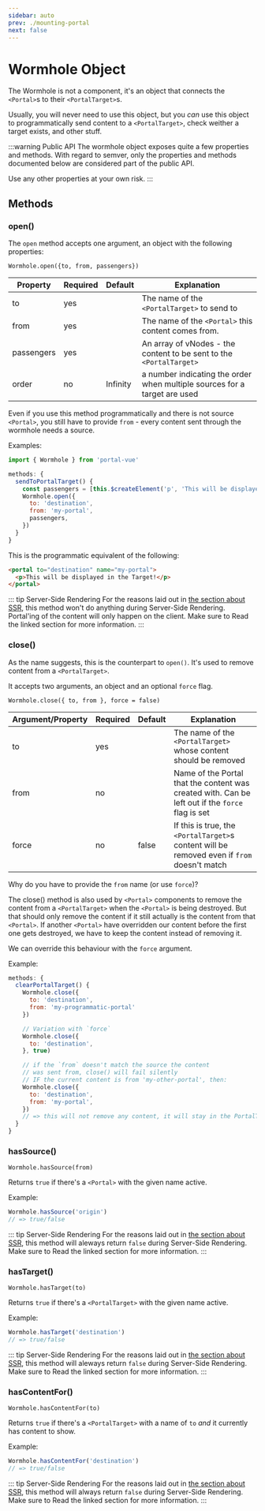 ```yaml
---
sidebar: auto
prev: ./mounting-portal
next: false
---
```


# Wormhole Object

The Wormhole is not a component, it's an object that connects the `<Portal>`s to their `<PortalTarget>`s.

Usually, you will never need to use this object, but you _can_ use this object to programmatically send content to a `<PortalTarget>`, check weither a target exists, and other stuff.

:::warning Public API
The wormhole object exposes quite a few properties and methods. With regard to semver, only the properties and methods documented below are considered part of the public API.

Use any other properties at your own risk.
:::

## Methods

### open()

The `open` method accepts one argument, an object with the following properties:

`Wormhole.open({to, from, passengers})`

| Property   | Required | Default  | Explanation                                                               |
| ---------- | -------- | -------- | ------------------------------------------------------------------------- |
| to         | yes      |          | The name of the `<PortalTarget>` to send to                               |
| from       | yes      |          | The name of the `<Portal>` this content comes from.                       |
| passengers | yes      |          | An array of vNodes - the content to be sent to the `<PortalTarget>`       |
| order      | no       | Infinity | a number indicating the order when multiple sources for a target are used |

Even if you use this method programmatically and there is not source `<Portal>`, you still have to provide `from` - every content sent through the wormhole needs a source.

Examples:

```javascript
import { Wormhole } from 'portal-vue'

methods: {
  sendToPortalTarget() {
    const passengers = [this.$createElement('p', 'This will be displayed in the Target!')]
    Wormhole.open({
      to: 'destination',
      from: 'my-portal',
      passengers,
    })
  }
}
```

This is the programmatic equivalent of the following:

<!-- prettier-ignore -->
```html
<portal to="destination" name="my-portal">
  <p>This will be displayed in the Target!</p>
</portal>
```

::: tip Server-Side Rendering
For the reasons laid out in [the section about SSR](../guide/SSR.md), this method won't do anything during Server-Side Rendering. Portal'ing of the content will only happen on the client.
Make sure to Read the linked section for more information.
:::

### close()

As the name suggests, this is the counterpart to `open()`. It's used to remove content from a `<PortalTarget>`.

It accepts two arguments, an object and an optional `force` flag.

`Wormhole.close({ to, from }, force = false)`

| Argument/Property | Required | Default | Explanation                                                                                      |
| ----------------- | -------- | ------- | ------------------------------------------------------------------------------------------------ |
| to                | yes      |         | The name of the `<PortalTarget>` whose content should be removed                                 |
| from              | no       |         | Name of the Portal that the content was created with. Can be left out if the `force` flag is set |
| force             | no       | false   | If this is true, the `<PortalTarget>`s content will be removed even if `from` doesn't match      |

Why do you have to provide the `from` name (or use `force`)?

The close() method is also used by `<Portal>` components to remove the content from a `<PortalTarget>` when the `<Portal>` is being destroyed. But that should only remove the content if it still actually is the content from that `<Portal>`. If another `<Portal>` have overridden our content before the first one gets destroyed, we have to keep the content instead of removing it.

We can override this behaviour with the `force` argument.

Example:

```javascript
methods: {
  clearPortalTarget() {
    Wormhole.close({
      to: 'destination',
      from: 'my-programmatic-portal'
    })

    // Variation with `force`
    Wormhole.close({
      to: 'destination',
    }, true)

    // if the `from` doesn't match the source the content
    // was sent from, close() will fail silently
    // IF the current content is from 'my-other-portal', then:
    Wormhole.close({
      to: 'destination',
      from: 'my-portal',
    })
    // => this will not remove any content, it will stay in the PortalTarget
  }
}
```

### hasSource() <Badge text="2.0.0+"/>

`Wormhole.hasSource(from)`

Returns `true` if there's a `<Portal>` with the given name active.

Example:

```javascript
Wormhole.hasSource('origin')
// => true/false
```

::: tip Server-Side Rendering
For the reasons laid out in [the section about SSR](../guide/SSR.md), this method will aleways return `false` during Server-Side Rendering.
Make sure to Read the linked section for more information.
:::

### hasTarget() <Badge text="changed in 2.0.0" type=warning />

`Wormhole.hasTarget(to)`

Returns `true` if there's a `<PortalTarget>` with the given name active.

Example:

```javascript
Wormhole.hasTarget('destination')
// => true/false
```

::: tip Server-Side Rendering
For the reasons laid out in [the section about SSR](../guide/SSR.md), this method will aleways return `false` during Server-Side Rendering.
Make sure to Read the linked section for more information.
:::

### hasContentFor() <Badge text="changed in 2.1.0" type=warning />

`Wormhole.hasContentFor(to)`

Returns `true` if there's a `<PortalTarget>` with a name of `to` _and_ it currently has content to show.

Example:

```javascript
Wormhole.hasContentFor('destination')
// => true/false
```

::: tip Server-Side Rendering
For the reasons laid out in [the section about SSR](../guide/SSR.md), this method will always return `false` during Server-Side Rendering.
Make sure to Read the linked section for more information.
:::

